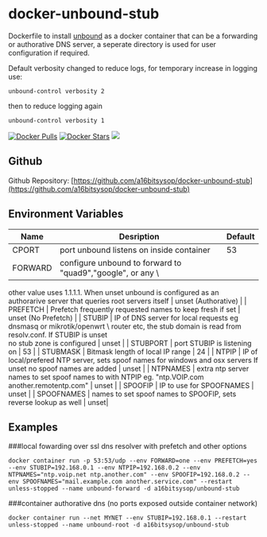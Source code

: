 # docker-unbound-stub
Dockerfile to install [unbound](https://www.nlnetlabs.nl/projects/unbound/about/) as a docker container that can be a forwarding or authorative DNS server, a seperate directory is used for user configuration if required.

Default verbosity changed to reduce logs, for temporary increase in logging use:

```
unbound-control verbosity 2

```
then  to reduce logging again 

```
unbound-control verbosity 1

```

[![Docker Pulls](https://img.shields.io/docker/pulls/a16bitsysop/unbound-stub.svg?style=flat-square)](https://hub.docker.com/r/a16bitsysop/unbound-stub/)
[![Docker Stars](https://img.shields.io/docker/stars/a16bitsysop/unbound-stub.svg?style=flat-square)](https://hub.docker.com/r/a16bitsysop/unbound-stub/)
[![](https://images.microbadger.com/badges/version/a16bitsysop/unbound-stub.svg)](https://microbadger.com/images/a16bitsysop/unbound-stub "Get your own version badge on microbadger.com")

## Github
Github Repository: [https://github.com/a16bitsysop/docker-unbound-stub](https://github.com/a16bitsysop/docker-unbound-stub)

## Environment Variables
| Name       | Desription                                               | Default               |
| ---------- | -------------------------------------------------------- | --------------------- |
| CPORT      | port unbound listens on inside container                 | 53                    |
| FORWARD    | configure unbound to forward to "quad9","google", or any \
other value uses 1.1.1.1.  When unset  unbound is configured as an \
authorarive server that queries root servers itself | unset (Authorative) |
| PREFETCH   | Prefetch frequently requested names to keep fresh if set   | unset (No Prefetch) |
| STUBIP     | IP of DNS server for local requests eg dnsmasq or mikrotik/openwrt \ 
router etc, the stub domain is read from resolv.conf. If STUBIP is unset \
no stub zone is configured | unset |
| STUBPORT   | port STUBIP is listening on                                | 53                  |
| STUBMASK   | Bitmask length of local IP range                           | 24                  |
| NTPIP      | IP of local/prefered NTP server, sets spoof names for windows and osx servers If unset no spoof names are added | unset |
| NTPNAMES   | extra ntp server names to set spoof names to with NTPIP eg. "ntp.VOIP.com another.remotentp.com" | unset |
| SPOOFIP    | IP to use for SPOOFNAMES                                   | unset |
| SPOOFNAMES | names to set spoof names to SPOOFIP, sets reverse lookup as well | unset|

## Examples
###local fowarding over ssl dns resolver with prefetch and other options

```
docker container run -p 53:53/udp --env FORWARD=one --env PREFETCH=yes --env STUBIP=192.168.0.1 --env NTPIP=192.168.0.2 --env NTPNAMES="ntp.voip.net ntp.another.com" --env SPOOFIP=192.168.0.2 --env SPOOFNAMES="mail.example.com another.service.com" --restart unless-stopped --name unbound-forward -d a16bitsysop/unbound-stub
```

###container authorative dns (no ports exposed outside container network)

```
docker container run --net MYNET --env STUBIP=192.168.0.1 --restart unless-stopped --name unbound-root -d a16bitsysop/unbound-stub
```
